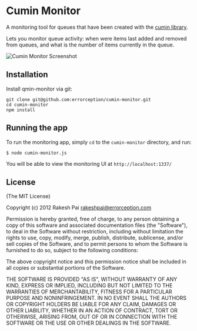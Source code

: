 Cumin Monitor
===

A monitoring tool for queues that have been created with the [cumin library](https://github.com/errorception/cumin).

Lets you monitor queue activity: when were items last added and removed from queues, and what is the number of items currently in the queue.

![Cumin Monitor Screenshot](https://raw.github.com/errorception/cumin-monitor/master/screen.png)

## Installation

Install qmin-monitor via git:

```
git clone git@github.com:errorception/cumin-monitor.git
cd cumin-monitor
npm install
```

## Running the app

To run the monitoring app, simply ```cd``` to the ```cumin-monitor``` directory, and run:

    $ node cumin-monitor.js

You will be able to view the monitoring UI at ```http://localhost:1337/```

## License

(The MIT License)

Copyright (c) 2012 Rakesh Pai <rakeshpai@errorception.com>

Permission is hereby granted, free of charge, to any person obtaining a copy of this software and associated documentation files (the "Software"), to deal in the Software without restriction, including without limitation the rights to use, copy, modify, merge, publish, distribute, sublicense, and/or sell copies of the Software, and to permit persons to whom the Software is furnished to do so, subject to the following conditions:

The above copyright notice and this permission notice shall be included in all copies or substantial portions of the Software.

THE SOFTWARE IS PROVIDED "AS IS", WITHOUT WARRANTY OF ANY KIND, EXPRESS OR IMPLIED, INCLUDING BUT NOT LIMITED TO THE WARRANTIES OF MERCHANTABILITY, FITNESS FOR A PARTICULAR PURPOSE AND NONINFRINGEMENT. IN NO EVENT SHALL THE AUTHORS OR COPYRIGHT HOLDERS BE LIABLE FOR ANY CLAIM, DAMAGES OR OTHER LIABILITY, WHETHER IN AN ACTION OF CONTRACT, TORT OR OTHERWISE, ARISING FROM, OUT OF OR IN CONNECTION WITH THE SOFTWARE OR THE USE OR OTHER DEALINGS IN THE SOFTWARE.